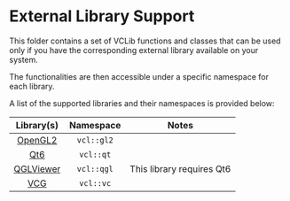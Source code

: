 # External Library Support

This folder contains a set of VCLib functions and classes that can be used only if you have the corresponding external library available on your system.

The functionalities are then accessible under a specific namespace for each library.

A list of the supported libraries and their namespaces is provided below:

| Library(s) | Namespace | Notes |
|:-------:|:---------:|:-----:|
| [OpenGL2](https://registry.khronos.org/OpenGL-Refpages/gl2.1/) | `vcl::gl2` | |
| [Qt6](https://www.qt.io/) | `vcl::qt` | |
| [QGLViewer](http://libqglviewer.com/) | `vcl::qgl` | This library requires Qt6 |
| [VCG](http://vcg.isti.cnr.it/vcglib/) | `vcl::vc` | |
